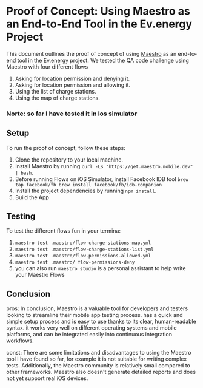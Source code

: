 # Proof of Concept: Using Maestro as an End-to-End Tool in the Ev.energy Project

This document outlines the proof of concept of using [Maestro](https://maestro.mobile.dev/getting-started/installing-maestro) as an end-to-end tool in the Ev.energy project. We tested the QA code challenge using Maestro with four different flows 
1. Asking for location permission and denying it.
2. Asking for location permission and allowing it.
3. Using the list of charge stations.
4. Using the map of charge stations.

### Norte: so far I have tested it in Ios simulator
## Setup

To run the proof of concept, follow these steps:

1. Clone the repository to your local machine.
2. Install Maestro by running `curl -Ls "https://get.maestro.mobile.dev" | bash`.
3. Before running Flows on iOS Simulator, install Facebook IDB tool 
   `brew tap facebook/fb
    brew install facebook/fb/idb-companion`
3. Install the project dependencies by running `npm install`.
4. Build the App

## Testing

To test the different flows fun in your termina:

1. `maestro test .maestro/flow-charge-stations-map.yml`
2. `maestro test .maestro/flow-charge-stations-list.yml`
3. `maestro test .maestro/flow-permissions-allowed.yml`
4. `maestro test .maestro/ flow-permissions-deny`
5. you can also run `maestro studio` is a personal assistant to help write your Maestro Flows

## Conclusion

pros:
In conclusion, Maestro is a valuable tool for developers and testers looking to streamline their mobile app testing process. has a quick and simple setup process and is easy to use thanks to its clear, human-readable syntax. it works very well on different operating systems and mobile platforms, and can be integrated easily into continuous integration workflows.

const:
There are some limitations and disadvantages to using the Maestro tool I have found so far, for example
it is not suitable for writing complex tests. Additionally, the Maestro community is relatively small compared to other frameworks. Maestro also doesn't generate detailed reports and does not yet support real iOS devices.
